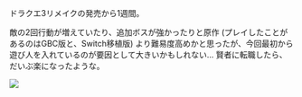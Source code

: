 ドラクエ3リメイクの発売から1週間。

敵の2回行動が増えていたり、追加ボスが強かったりと原作 (プレイしたことがあるのはGBC版と、Switch移植版) より難易度高めかと思ったが、今回最初から遊び人を入れているのが要因として大きいかもしれない... 賢者に転職したら、だいぶ楽になったような。

![](https://photos.old.apkas.net/medium/202411/20241121-221906.webp)
